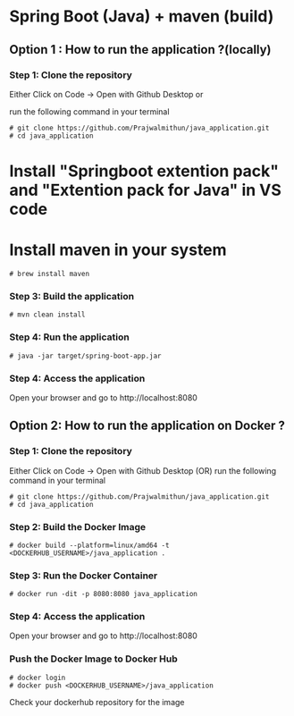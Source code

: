 # Spring Boot (Java) + maven (build) 

## Option 1 : How to run the application ?(locally)

### Step 1: Clone the repository

Either Click on Code -> Open with Github Desktop or 

run the following command in your terminal

```
# git clone https://github.com/Prajwalmithun/java_application.git
# cd java_application
```

# Install "Springboot extention pack" and "Extention pack for Java" in VS code

# Install maven in your system
```
# brew install maven
```

### Step 3: Build the application

```
# mvn clean install
```

### Step 4: Run the application

```
# java -jar target/spring-boot-app.jar
```

### Step 4: Access the application

Open your browser and go to http://localhost:8080


## Option 2: How to run the application on Docker ?

### Step 1: Clone the repository

Either Click on Code -> Open with Github Desktop (OR) run the following command in your terminal

```
# git clone https://github.com/Prajwalmithun/java_application.git
# cd java_application
```

### Step 2: Build the Docker Image

```
# docker build --platform=linux/amd64 -t <DOCKERHUB_USERNAME>/java_application .
```

### Step 3: Run the Docker Container

```
# docker run -dit -p 8080:8080 java_application
```

### Step 4: Access the application

Open your browser and go to http://localhost:8080


### Push the Docker Image to Docker Hub

```
# docker login
# docker push <DOCKERHUB_USERNAME>/java_application
```
Check your dockerhub repository for the image


